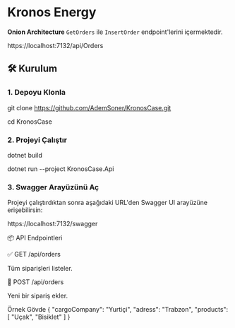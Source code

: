 # Kronos Energy

**Onion Architecture**
`GetOrders` ile `InsertOrder` endpoint'lerini içermektedir.


https://localhost:7132/api/Orders

## 🛠️ Kurulum

### 1. Depoyu Klonla

git clone https://github.com/AdemSoner/KronosCase.git  

cd KronosCase

### 2. Projeyi Çalıştır  
dotnet build  

dotnet run --project KronosCase.Api  

### 3. Swagger Arayüzünü Aç
Projeyi çalıştırdıktan sonra aşağıdaki URL'den Swagger UI arayüzüne erişebilirsin:

https://localhost:7132/swagger  

📦 API Endpointleri  

✅ GET /api/orders  

Tüm siparişleri listeler.

📨 POST /api/orders  

Yeni bir sipariş ekler.

Örnek Gövde
{
 "cargoCompany": "Yurtiçi",
"adress": "Trabzon",
      "products": [
        "Uçak",
        "Bisiklet"
      ]
}
